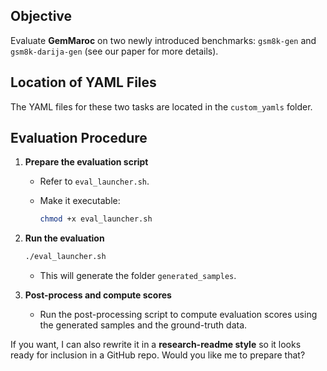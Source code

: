 
## Objective

Evaluate **GemMaroc** on two newly introduced benchmarks: `gsm8k-gen` and `gsm8k-darija-gen` (see our paper for more details).

## Location of YAML Files

The YAML files for these two tasks are located in the `custom_yamls` folder.

## Evaluation Procedure

1. **Prepare the evaluation script**

   * Refer to `eval_launcher.sh`.
   * Make it executable:

     ```bash
     chmod +x eval_launcher.sh
     ```

2. **Run the evaluation**

   ```bash
   ./eval_launcher.sh
   ```

   * This will generate the folder `generated_samples`.

3. **Post-process and compute scores**

   * Run the post-processing script to compute evaluation scores using the generated samples and the ground-truth data.


If you want, I can also rewrite it in a **research-readme style** so it looks ready for inclusion in a GitHub repo. Would you like me to prepare that?
